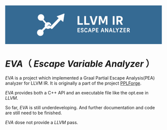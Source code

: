 ﻿![](./readme/banner.png)

# $EVA$（ $Escape$ $Variable$ $Analyzer$ ）

$EVA$ is a project which implemented a $\text{Graal Partial Escape Analysis(PEA)}$ analyzer for LLVM IR. It is originally a part of the project [PPLForge](https://github.com/FSMargoo/PPLForge).

$EVA$ provides both a C++ API and an executable file like the $\text{opt.exe}$ in $LLVM$.

So far, $EVA$ is still underdeveloping. And further documentation and code are still need to be finished.

$EVA$ dose not provide a $LLVM$ pass.